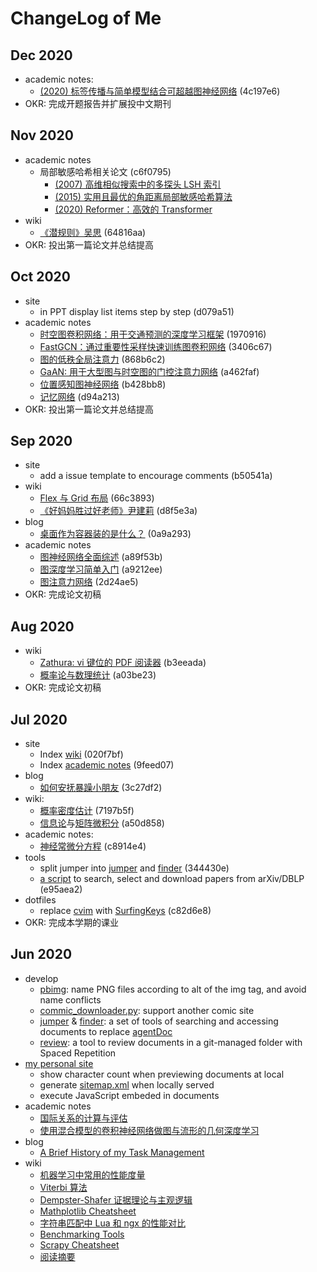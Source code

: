 # ChangeLog of Me

## Dec 2020

* academic notes:
  * [(2020) 标签传播与简单模型结合可超越图神经网络](/papers/2020-combining-label-propagation-and-simple-models-out-performs-graph-neural-networks/) (4c197e6)
* OKR: 完成开题报告并扩展投中文期刊

## Nov 2020
 
* academic notes
  * 局部敏感哈希相关论文 (c6f0795)
    * [(2007) 高维相似搜索中的多探头 LSH 索引](/papers/2007-multi-probe-lsh-efficient-indexing-for-high-dimensional-similarity-search/)
    * [(2015) 实用且最优的角距离局部敏感哈希算法](/papers/2015-practical-and-optimal-lsh-for-angular-distance/)
    * [(2020) Reformer：高效的 Transformer](/papers/2020-reformer-the-efficient-transformer/)
* wiki
  * [《潜规则》吴思](/wiki/《潜规则》吴思.md) (64816aa)
* OKR: 投出第一篇论文并总结提高

## Oct 2020

* site
  * in PPT display list items step by step (d079a51)
* academic notes
  * [时空图卷积网络：用于交通预测的深度学习框架](/papers/2017-spatio-temporal-graph-convolutional-networks-a-deep-learning-framework-for-traffic-forecasting/) (1970916)
  * [FastGCN：通过重要性采样快速训练图卷积网络](/papers/2018-fastgcn-fast-learning-with-graph-convolutional-networks-via-importance-sampling/) (3406c67)
  * [图的低秩全局注意力](/papers/2018-fastgcn-fast-learning-with-graph-convolutional-networks-via-importance-sampling/) (868b6c2)
  * [GaAN: 用于大型图与时空图的门控注意力网络](/papers/2018-gaan-gated-attention-networks-for-learning-on-large-and-spatiotemporal-graphs/) (a462faf)
  * [位置感知图神经网络](/papers/2019-position-aware-graph-neural-networks/) (b428bb8)
  * [记忆网络](/papers/2014-memory-networks/) (d94a213)
* OKR: 投出第一篇论文并总结提高

## Sep 2020

* site
  * add a issue template to encourage comments (b50541a)
* wiki
  * [Flex 与 Grid 布局](/wiki/css-flex-grid.md) (66c3893)
  * [《好妈妈胜过好老师》尹建莉](/wiki/《好妈妈胜过好老师》尹建莉.md) (d8f5e3a)
* blog
  * [桌面作为容器装的是什么？](/blog/what-desktop-contains/) (0a9a293)
* academic notes
  * [图神经网络全面综述](/papers/2019-a-comprehensive-survey-on-graph-neural-networks/) (a89f53b)
  * [图深度学习简单入门](/papers/2019-a-gentle-introduction-to-deep-learning-for-graphs/) (a9212ee)
  * [图注意力网络](/papers/2017-graph-attention-networks/) (2d24ae5)
* OKR: 完成论文初稿

## Aug 2020

* wiki
  * [Zathura: vi 键位的 PDF 阅读器](/wiki/zathura.md) (b3eeada)
  * [概率论与数理统计](/wiki/probability-statistics/) (a03be23)
* OKR: 完成论文初稿

## Jul 2020

* site
  * Index [wiki](/wiki/) (020f7bf)
  * Index [academic notes](/papers/) (9feed07)
* blog
  * [如何安抚暴躁小朋友](/blog/comfort-angry-kids.md) (3c27df2)
* wiki:
  * [概率密度估计](/wiki/probabilistic-density-estimation.md) (7197b5f)
  * [信息论](/wiki/information-theory.md)与[矩阵微积分](/wiki/matrix-calculus.md) (a50d858)
* academic notes:
  * [神经常微分方程](/papers/2018-neural-ordinary-differential-equations/) (c8914e4)
* tools
  * split jumper into [jumper](https://github.com/cf020031308/cf020031308.github.io/blob/master/bin/jumper) and [finder](https://github.com/cf020031308/cf020031308.github.io/blob/master/bin/finder) (344430e)
  * [a script](https://github.com/cf020031308/cf020031308.github.io/blob/master/bin/search-paper) to search, select and download papers from arXiv/DBLP (e95aea2)
* dotfiles
  * replace [cvim](https://github.com/cf020031308/cf020031308.github.io/blob/master/dotfiles/cvim/cvimrc) with [SurfingKeys](https://github.com/cf020031308/cf020031308.github.io/blob/master/dotfiles/surfingkeys/rc.js) (c82d6e8)
* OKR: 完成本学期的课业

## Jun 2020

* develop
  * [pbimg](https://github.com/cf020031308/cf020031308.github.io/blob/master/bin/pbimg): name PNG files according to alt of the img tag, and avoid name conflicts
  * [commic_downloader.py](https://github.com/cf020031308/cf020031308.github.io/blob/master/bin/comic_downloader.py): support another comic site
  * [jumper](https://github.com/cf020031308/cf020031308.github.io/blob/master/bin/jumper) & [finder](https://github.com/cf020031308/cf020031308.github.io/blob/master/bin/finder): a set of tools of searching and accessing documents to replace [agentDoc](https://github.com/cf020031308/agentDoc)
  * [review](https://github.com/cf020031308/cf020031308.github.io/blob/master/bin/review): a tool to review documents in a git-managed folder with Spaced Repetition
* [my personal site](/)
  * show character count when previewing documents at local
  * generate [sitemap.xml](/sitemap.xml) when locally served
  * execute JavaScript embeded in documents
* academic notes
  * [国际关系的计算与评估](/papers/2016-a-formal-calculus-for-international-relations-computation-and-evaluation/)
  * [使用混合模型的卷积神经网络做图与流形的几何深度学习](/papers/2016-geometric-deep-learning-on-graphs-and-manifolds-using-mixture-model-cnns/)
* blog
  * [A Brief History of my Task Management](/blog/a-brief-history-of-my-task-management/)
* wiki
  * [机器学习中常用的性能度量](/wiki/performance-measure/)
  * [Viterbi 算法](/wiki/viterbi.md)
  * [Dempster-Shafer 证据理论与主观逻辑](/wiki/dempster-shafer-theory-and-subjective-logic/)
  * [Mathplotlib Cheatsheet](/wiki/matplotlib/)
  * [字符串匹配中 Lua 和 ngx 的性能对比](/wiki/string-match-in-lua-vs-ngx.md)
  * [Benchmarking Tools](/wiki/benchmark-tools/)
  * [Scrapy Cheatsheet](/wiki/scrapy/)
  * [阅读摘要](/wiki/20200702/)
